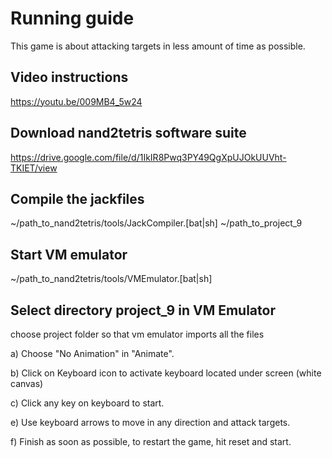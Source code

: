 # Running guide

This game is about attacking targets in less amount of time as possible.

## Video instructions

https://youtu.be/009MB4_5w24

## Download nand2tetris software suite

https://drive.google.com/file/d/1IkIR8Pwq3PY49QgXpUJOkUUVht-TKIET/view

## Compile the jackfiles

~/path_to_nand2tetris/tools/JackCompiler.[bat|sh] ~/path_to_project_9

## Start VM emulator

~/path_to_nand2tetris/tools/VMEmulator.[bat|sh]

## Select directory project_9 in VM Emulator

choose project folder so that vm emulator imports all the files

a) Choose "No Animation" in "Animate".

b) Click on Keyboard icon to activate keyboard located under screen (white canvas)

c) Click any key on keyboard to start.

e) Use keyboard arrows to move in any direction and attack targets.

f) Finish as soon as possible, to restart the game, hit reset and start.
